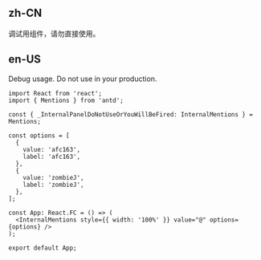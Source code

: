 ## zh-CN

调试用组件，请勿直接使用。

## en-US

Debug usage. Do not use in your production.
```tsx
import React from 'react';
import { Mentions } from 'antd';

const { _InternalPanelDoNotUseOrYouWillBeFired: InternalMentions } = Mentions;

const options = [
  {
    value: 'afc163',
    label: 'afc163',
  },
  {
    value: 'zombieJ',
    label: 'zombieJ',
  },
];

const App: React.FC = () => (
  <InternalMentions style={{ width: '100%' }} value="@" options={options} />
);

export default App;
```
